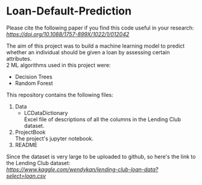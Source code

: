 # Loan-Default-Prediction
Please cite the following paper if you find this code useful in your research:  
*https://doi.org/10.1088/1757-899X/1022/1/012042*

The aim of this project was to build a machine learning model to predict whether an individual should be given a loan by assessing certain attributes.   
2 ML algorithms used in this project were:  
- Decision Trees  
- Random Forest

This repository contains the following files:
1. Data  
   - LCDataDictionary  
Excel file of descriptions of all the columns in the Lending Club dataset.
2. ProjectBook  
The project's jupyter notebook.
3. README

Since the dataset is very large to be uploaded to github, so here's the link to the Lending Club dataset:  
*https://www.kaggle.com/wendykan/lending-club-loan-data?select=loan.csv*
